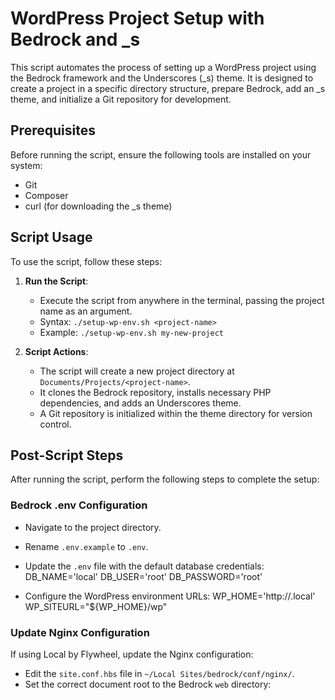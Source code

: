 # WordPress Project Setup with Bedrock and _s

This script automates the process of setting up a WordPress project using the Bedrock framework and the Underscores (_s) theme. It is designed to create a project in a specific directory structure, prepare Bedrock, add an _s theme, and initialize a Git repository for development.

## Prerequisites

Before running the script, ensure the following tools are installed on your system:

- Git
- Composer
- curl (for downloading the _s theme)

## Script Usage

To use the script, follow these steps:

1. **Run the Script**:
   - Execute the script from anywhere in the terminal, passing the project name as an argument.
   - Syntax: `./setup-wp-env.sh <project-name>`
   - Example: `./setup-wp-env.sh my-new-project`

2. **Script Actions**:
   - The script will create a new project directory at `Documents/Projects/<project-name>`.
   - It clones the Bedrock repository, installs necessary PHP dependencies, and adds an Underscores theme.
   - A Git repository is initialized within the theme directory for version control.

## Post-Script Steps

After running the script, perform the following steps to complete the setup:

### Bedrock .env Configuration

- Navigate to the project directory.
- Rename `.env.example` to `.env`.
- Update the `.env` file with the default database credentials:
DB_NAME='local'
DB_USER='root'
DB_PASSWORD='root'

- Configure the WordPress environment URLs:
WP_HOME='http://<project-name>.local'
WP_SITEURL="${WP_HOME}/wp"

### Update Nginx Configuration

If using Local by Flywheel, update the Nginx configuration:

- Edit the `site.conf.hbs` file in `~/Local Sites/bedrock/conf/nginx/`.
- Set the correct document root to the Bedrock `web` directory:
